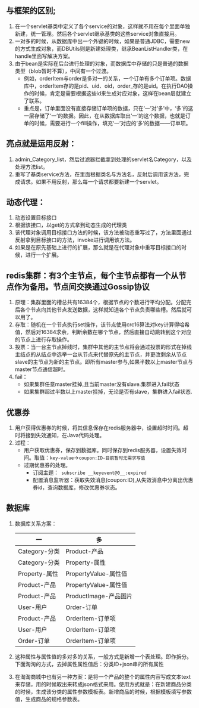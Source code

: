 ## 与框架的区别;
1. 在一个servlet基类中定义了各个service的对象，这样就不用在每个里面单独新建，统一管理。然后各个servlet继承基类的这些service对象直接用。
2. 一对多的时候，从数据库中出一个外键的时候，如果是普通JDBC，需要new的方式生成对象，而DBUtils则是新建处理类，继承BeanListHandler类，在handle里面写解决方案。
3. 由于bean是实际在后台进行处理的对象，而数据库中存储的只是普通的数据类型（blob暂时不算），中间有一个过渡。
   - 例如，orderItem与order是多对一的关系，一个订单有多个订单项。数据库中，orderItem存的是pid、uid、oid，order_存的是uid。在执行DAO操作的时候，肯定是需要根据这些id来生成对应对象，这样在bean层就建立了联系。
   - 重点是，订单里面没有直接存储订单项的数据，只在‘一’对‘多’中，‘多’的这一层存储了‘一’的数据。因此，在从数据库取出‘一’的这个数据，也就是订单的时候，需要进行一个fill操作，填充‘一’对应的‘多’的数据——订单项。

## 亮点就是运用反射：
1. admin_Category_list，然后过滤器拦截拿到处理的servlet名Category，以及处理方法list。
2. 重写了基类service方法，在里面根据类名与方法名，反射后调用该方法，完成请求。如果不用反射，那么每一个请求都要新建一个servlet。

## 动态代理：
1. 动态设置目标接口
2. 根据该接口，以get的方式拿到动态生成的代理类
3. 该代理对象调用目标接口方法的时候，该方法被动态重写过了，方法里面通过反射拿到目标接口的方法，invoke进行调用该方法。
4. 如果是在原先基础上进行的扩展，那么就是在代理对象中重写目标接口的时候，进行一个扩展。



## redis集群：有3个主节点，每个主节点都有一个从节点作为备用。节点间交换通过Gossip协议
1. 原理：集群里面的槽总共有16384个，根据节点的个数进行平均分配。分配完后各个节点向其他节点发送数据，这样就知道各个节点负责哪些槽。然后就可以用了。
2. 存取：随机在一个节点执行set操作，该节点使用crc16算法对key计算得哈希值，然后对16384求余，判断余数在哪个节点，然后直接自动跳转到这个对应的节点上进行存取操作。
3. 投票：当一台主节点掉线时，集群中其他的主节点将会通过投票的形式在掉线主结点的从结点中选举一台从节点来代替原先的主节点，并更改剩余从节点slave的主节点为新的主节点。即所有master参与,如果半数以上master节点与master节点通信超时。
4. fail：
   - 如果集群任意master挂掉,且当前master没有slave.集群进入fail状态
   - 如果集群超过半数以上master挂掉，无论是否有slave，集群进入fail状态.
   
## 优惠券
1. 用户获得优惠券的时候，将其信息保存在redis服务器中，设置超时时间。超时将接到失效通知，在Java代码处理。
2. 过程：
   - 用户获取优惠券，保存到数据库。同时保存到redis服务器，设置失效时间。取值：`key-value`->`coupon:ID-目前暂时无需求写值`
   - 过期优惠券的处理。
     - 订阅主题：` subscribe __keyevent@0__:expired`
     - 配置消息监听器：获取失效消息(coupon:ID),从失效消息中分离出优惠券id，查询数据库，修改优惠券状态。
     
## 数据库
1. 数据库关系方案：

      一 | 多  
      -|-|
      Category-分类 | Product-产品 |
      Category-分类 | Property-属性 |
      Property-属性 | PropertyValue-属性值 |
      Product-产品  | PropertyValue-属性值 |
      Product-产品  | ProductImage-产品图片 |
      User-用户 | Order-订单 |
      Product-产品 | OrderItem-订单项 |
      User-用户 | OrderItem-订单项 |
      Order-订单 | OrderItem-订单项 |
      
2. 这种属性与属性值的多对多的关系，一般方式是新增一个表处理。即作拆分。下面淘淘的方式，去掉属性属性值后：分类ID+json串的所有属性
2. 在淘淘商城中也有另一种方案：是将一个产品的整个的属性内容写成文本text来存储，用的时候取出来转成json格式来用。使用方式就是：在新建商品分类的时候，生成该分类的属性参数模板表。新增商品的时候，根据模板填写参数值，生成商品的规格参数表。


